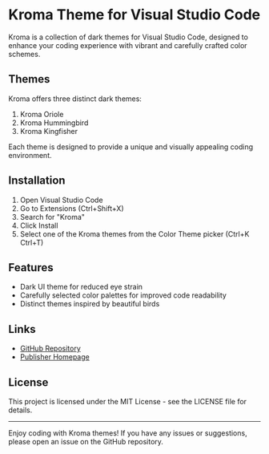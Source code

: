 # Kroma Theme for Visual Studio Code

Kroma is a collection of dark themes for Visual Studio Code, designed to enhance your coding experience with vibrant and carefully crafted color schemes.

## Themes

Kroma offers three distinct dark themes:

1. Kroma Oriole
2. Kroma Hummingbird
3. Kroma Kingfisher

Each theme is designed to provide a unique and visually appealing coding environment.

## Installation

1. Open Visual Studio Code
2. Go to Extensions (Ctrl+Shift+X)
3. Search for "Kroma"
4. Click Install
5. Select one of the Kroma themes from the Color Theme picker (Ctrl+K Ctrl+T)

## Features

- Dark UI theme for reduced eye strain
- Carefully selected color palettes for improved code readability
- Distinct themes inspired by beautiful birds


## Links

- [GitHub Repository](https://github.com/DarkoKuzmanovic/vscode-kroma.git)
- [Publisher Homepage](https://quz.ma)

## License

This project is licensed under the MIT License - see the LICENSE file for details.

---

Enjoy coding with Kroma themes! If you have any issues or suggestions, please open an issue on the GitHub repository.
